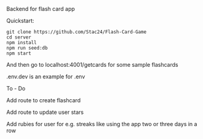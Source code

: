 Backend for flash card app

Quickstart:
```
git clone https://github.com/Stac24/Flash-Card-Game
cd server
npm install
npm run seed:db
npm start
```

And then go to localhost:4001/getcards for some sample flashcards

.env.dev is an example for .env


To - Do

Add route to create flashcard

Add route to update user stars

Add rubies for user for e.g. streaks like using the app two or three days in a row